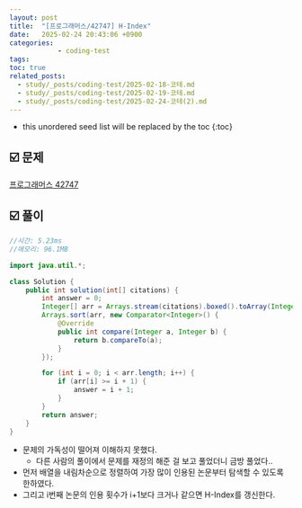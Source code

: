 ```yaml
---
layout: post
title:  "[프로그래머스/42747] H-Index"
date:   2025-02-24 20:43:06 +0900
categories: 
            - coding-test
tags:        
toc: true
related_posts:
  - study/_posts/coding-test/2025-02-18-코테.md
  - study/_posts/coding-test/2025-02-19-코테.md
  - study/_posts/coding-test/2025-02-24-코테(2).md
---
```

* this unordered seed list will be replaced by the toc
{:toc}

## ☑️ 문제

[프로그래머스 42747](https://school.programmers.co.kr/learn/courses/30/lessons/42747)

## ☑️ 풀이

```java
//시간: 5.23ms
//메모리: 96.1MB

import java.util.*;

class Solution {
    public int solution(int[] citations) {
        int answer = 0;
        Integer[] arr = Arrays.stream(citations).boxed().toArray(Integer[]::new);
        Arrays.sort(arr, new Comparator<Integer>() {
            @Override
            public int compare(Integer a, Integer b) {
                return b.compareTo(a);
            }
        });

        for (int i = 0; i < arr.length; i++) {
            if (arr[i] >= i + 1) {
                answer = i + 1;
            }
        }
        return answer;
    }
}
```

- 문제의 가독성이 떨어져 이해하지 못했다.
    - 다른 사람의 풀이에서 문제를 재정의 해준 걸 보고 풀었더니 금방 풀었다..
- 먼저 배열을 내림차순으로 정렬하여 가장 많이 인용된 논문부터 탐색할 수 있도록 한하였다.
- 그리고 i번째 논문의 인용 횟수가 i+1보다 크거나 같으면 H-Index를 갱신한다.